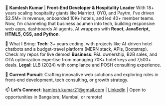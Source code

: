 👋 **Kamlesh Kumar** | **Front-End Developer & Hospitality Leader**
With 18+ years scaling hospitality giants like Marriott, OYO, and Paytm, I’ve driven $2.5M+ in revenue, onboarded 10K+ hotels, and led 40+ member teams. Now, I’m channeling that business acumen into tech, building responsive web apps, dashboards AI agents, AI wrappers with **React, JavaScript, HTML5, CSS, and Python**.

🌟 What I Bring:
**Tech**: 3+ years coding, with projects like AI-driven hotel chatbots and a budget-travel platform (MERN stack, APIs, Bootstrap). Check my repos for live demos!
**Business**: P&L ownership, B2B sales, and OTA optimization expertise from managing 70K+ hotel keys and 7,500+ deals.
**Legal**: LLB (2024) with compliance and POSH consulting experience.

🚀 **Current Pursuit**: Crafting innovative web solutions and exploring roles in front-end development, tech consulting, or growth strategy.

📫 **Let’s Connect**: kamlesh.kumar21@gmail.com | [LinkedIn](https://www.linkedin.com/in/kamlesh21/) | Open to opportunities in Bangalore, Mumbai, or remote!
